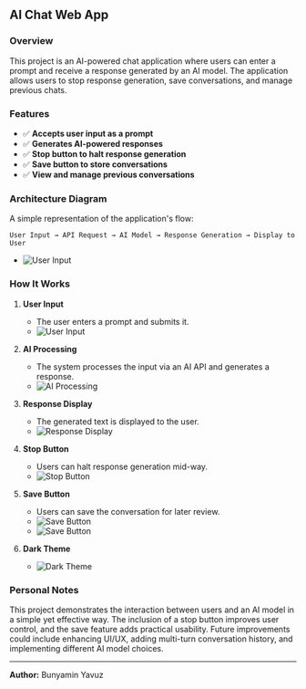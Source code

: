 ## AI Chat Web App

### Overview

This project is an AI-powered chat application where users can enter a prompt and receive a response generated by an AI model. The application allows users to stop response generation, save conversations, and manage previous chats.

### Features

- ✅ **Accepts user input as a prompt**
- ✅ **Generates AI-powered responses**
- ✅ **Stop button to halt response generation**
- ✅ **Save button to store conversations**
- ✅ **View and manage previous conversations**


### Architecture Diagram

A simple representation of the application's flow:

```
User Input → API Request → AI Model → Response Generation → Display to User
```
- ![User Input](assets/images/flow.png)

### How It Works

1. **User Input**
   - The user enters a prompt and submits it.
   - ![User Input](assets/images/prompt.png)

2. **AI Processing**
   - The system processes the input via an AI API and generates a response.
   - ![AI Processing](assets/images/processing.png)

3. **Response Display**
   - The generated text is displayed to the user.
   - ![Response Display](assets/images/response.png)

4. **Stop Button**
   - Users can halt response generation mid-way.
   - ![Stop Button](assets/images/stop.png)

5. **Save Button**
   - Users can save the conversation for later review.
   - ![Save Button](assets/images/save1.png)
   - ![Save Button](assets/images/save2.png)
6. **Dark Theme**
   - ![Dark Theme](assets/images/dark.png)

### Personal Notes

This project demonstrates the interaction between users and an AI model in a simple yet effective way. The inclusion of a stop button improves user control, and the save feature adds practical usability. Future improvements could include enhancing UI/UX, adding multi-turn conversation history, and implementing different AI model choices.

---

**Author:** Bunyamin Yavuz  

